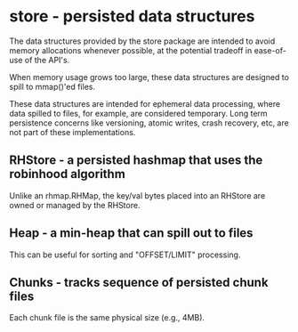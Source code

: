 # store - persisted data structures

The data structures provided by the store package are intended to
avoid memory allocations whenever possible, at the potential tradeoff
in ease-of-use of the API's.

When memory usage grows too large, these data structures are designed
to spill to mmap()'ed files.

These data structures are intended for ephemeral data processing,
where data spilled to files, for example, are considered
temporary. Long term persistence concerns like versioning, atomic
writes, crash recovery, etc, are not part of these implementations.

## RHStore - a persisted hashmap that uses the robinhood algorithm

Unlike an rhmap.RHMap, the key/val bytes placed into an RHStore are
owned or managed by the RHStore.

## Heap - a min-heap that can spill out to files

This can be useful for sorting and "OFFSET/LIMIT" processing.

## Chunks - tracks sequence of persisted chunk files

Each chunk file is the same physical size (e.g., 4MB).